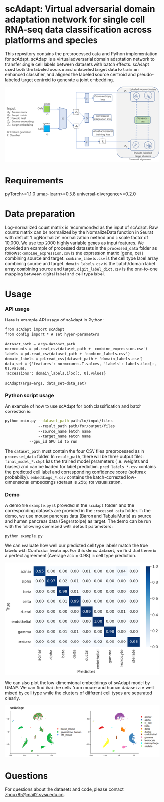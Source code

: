 # scAdapt: Virtual adversarial domain adaptation network for single cell RNA-seq data classification across platforms and species
This repository contains the preprocessed data and Python implementation for scAdapt. scAdapt is a virtual adversarial domain adaptation network to transfer single cell labels between datasets with batch effects. scAdapt used both the labeled source and unlabeled target data to train an enhanced classifier, and aligned the labeled source centroid and pseudo-labeled target centroid to generate a joint embedding.

<p align="center">
    <img src="scAdapt/model.png" width="638">
</p>

# Requirements

pyTorch>=1.1.0
umap-learn>=0.3.8
universal-divergence>=0.2.0

# Data preparation

Log-normalized count matrix is recommonded as the input of scAdapt. Raw counts matrix can be normalized by the NormalizeData function in Seurat with default ‘LogNormalize’ normalization method and a scale factor of 10,000. We use top 2000 highly variable genes as input features. We provided an example of processed datasets in the `processed_data` folder as follows:
`combine_expression.csv` is the expression matrix [gene, cell] combining source and target.
`combine_labels.csv` is the cell type label array combining source and target.
`domain_labels.csv` is the batch/domain label array combining source and target.
`digit_label_dict.csv` is the one-to-one mapping between digital label and cell type label.

# Usage

### API usage

Here is example API usage of scAdapt in Python:

```
from scAdapt import scAdapt
from config import * # set hyper-parameters

dataset_path = args.dataset_path 
normcounts = pd.read_csv(dataset_path + 'combine_expression.csv')
labels = pd.read_csv(dataset_path + 'combine_labels.csv')
domain_labels = pd.read_csv(dataset_path + 'domain_labels.csv')
data_set = {'features': normcounts.T.values, 'labels': labels.iloc[:, 0].values,
'accessions': domain_labels.iloc[:, 0].values}

scAdapt(args=args, data_set=data_set)
```

### Python script usage

An example of how to use scAdapt for both classification and batch correction is:

```bash
python main.py --dataset_path path/to/input/files
               --result_path path/for/output/files
               --source_name batch name
               --target_name batch name
	       --gpu_id GPU id to run
```

The `dataset_path` must contain the four CSV files preprocessed as in `processed_data` folder. In `result_path`, there will be three output files: `final_model_*.ckpt` has the trained model    parameters (i.e. weights and biases) and can be loaded for label prediction. `pred_labels_*.csv` contains the predicted cell label and corresponding confidence score (softmax probability). `embeddings_*.csv` contains the batch-corrected low-dimensional embeddings (default is 256) for visualization.

### Demo

A demo file `example.py` is provided in the `scAdapt` folder, and the corresponding datasets are provided in the `processed_data` folder. In the demo, we use mouse pancreas data (Baron and Tabula Muris) as source and human pancreas data (Segerstolpe) as target. The demo can be run with the following command with default parameters:

`python example.py`

We can evaluate how well our predicted cell type labels match the true labels with Confusion heatmap. For this demo dataset, we find that there is a perfect agreement (Average acc = 0.98) in cell type prediction.

<p align="center">
    <img src="results/confusion_map.png" width="638">
</p>

We can also plot the low-dimensional embeddings of scAdapt model by UMAP. We can find that the cells from mouse and human dataset are well mixed by cell type while the clusters of different cell types are separated clearly.

<p align="center">
    <img src="results/UMAP.png" width="638">
</p>

# Questions

For questions about the datasets and code, please contact [zhoux85@mail2.sysu.edu.cn](mailto:zhoux85@mail2.sysu.edu.cn).


